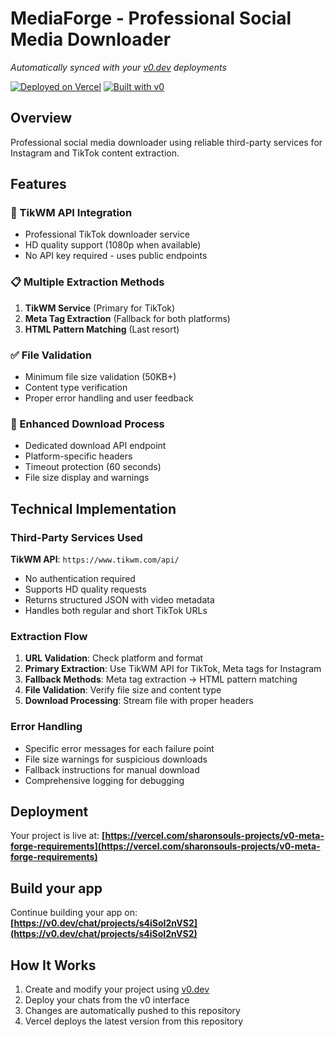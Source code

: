 # MediaForge - Professional Social Media Downloader

*Automatically synced with your [v0.dev](https://v0.dev) deployments*

[![Deployed on Vercel](https://img.shields.io/badge/Deployed%20on-Vercel-black?style=for-the-badge&logo=vercel)](https://vercel.com/sharonsouls-projects/v0-meta-forge-requirements)
[![Built with v0](https://img.shields.io/badge/Built%20with-v0.dev-black?style=for-the-badge)](https://v0.dev/chat/projects/s4iSoI2nVS2)

## Overview

Professional social media downloader using reliable third-party services for Instagram and TikTok content extraction.

## Features

### 🔧 TikWM API Integration
- Professional TikTok downloader service
- HD quality support (1080p when available)
- No API key required - uses public endpoints

### 📋 Multiple Extraction Methods
1. **TikWM Service** (Primary for TikTok)
2. **Meta Tag Extraction** (Fallback for both platforms)
3. **HTML Pattern Matching** (Last resort)

### ✅ File Validation
- Minimum file size validation (50KB+)
- Content type verification
- Proper error handling and user feedback

### 🎯 Enhanced Download Process
- Dedicated download API endpoint
- Platform-specific headers
- Timeout protection (60 seconds)
- File size display and warnings

## Technical Implementation

### Third-Party Services Used

**TikWM API**: `https://www.tikwm.com/api/`
- No authentication required
- Supports HD quality requests
- Returns structured JSON with video metadata
- Handles both regular and short TikTok URLs

### Extraction Flow

1. **URL Validation**: Check platform and format
2. **Primary Extraction**: Use TikWM API for TikTok, Meta tags for Instagram
3. **Fallback Methods**: Meta tag extraction → HTML pattern matching
4. **File Validation**: Verify file size and content type
5. **Download Processing**: Stream file with proper headers

### Error Handling

- Specific error messages for each failure point
- File size warnings for suspicious downloads
- Fallback instructions for manual download
- Comprehensive logging for debugging

## Deployment

Your project is live at:
**[https://vercel.com/sharonsouls-projects/v0-meta-forge-requirements](https://vercel.com/sharonsouls-projects/v0-meta-forge-requirements)**

## Build your app

Continue building your app on:
**[https://v0.dev/chat/projects/s4iSoI2nVS2](https://v0.dev/chat/projects/s4iSoI2nVS2)**

## How It Works

1. Create and modify your project using [v0.dev](https://v0.dev)
2. Deploy your chats from the v0 interface
3. Changes are automatically pushed to this repository
4. Vercel deploys the latest version from this repository
